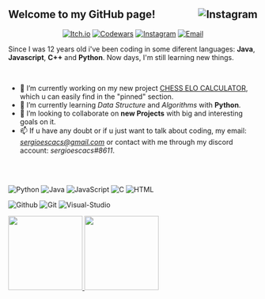 ## Welcome to my GitHub page! [<img align="right" alt="Instagram" src="https://img.shields.io/github/followers/sergioescacs?style=social"/>][Github-user]


<p align="center">
<a href="https://sergioescacs.itch.io/" target = "blank_"><img alt="Itch.io" src="https://img.shields.io/badge/Itch.io-sergioescacs-blue?style=flat-square&logo=itch.io"></a>
<a href="https://www.codewars.com/users/sergioescacs"><img alt="Codewars" src="https://img.shields.io/badge/Codewars-sergioescacs-blue?style=flat-square&logo=codewars"></a>
<a href="https://www.instagram.com/von_rascher/"><img alt="Instagram" src="https://img.shields.io/badge/Instagram-von_rascher-blue?style=flat-square&logo=instagram"></a>
<a href="mailto:sergioescacs@gmail.com"><img alt="Email" src="https://img.shields.io/badge/Email-sergioescacs@gmail.com-blue?style=flat-square&logo=gmail"></a>
</p>

Since I was 12 years old i've been coding in some diferent languages: **Java**, **Javascript**, **C++** and **Python**. Now days, I'm still learning new things.

</br>

  - 🔭 I’m currently working on my new project [CHESS ELO CALCULATOR](https://github.com/sergioescacs/chess-elo), which u can easily find in the "pinned" section.
  - 🌱 I’m currently learning *Data Structure* and *Algorithms* with **Python**. 
  - 👯 I’m looking to collaborate on **new Projects** with big and interesting goals on it. 
  - 📫 If u have any doubt or if u just want to talk about coding, my email: *sergioescacs@gmail.com* or contact with me through my discord account: *sergioescacs#8611*. 

</br>
</br>


  ![Python](https://img.shields.io/badge/-Python-333333?style=flat&logo=python)
  ![Java](https://img.shields.io/badge/-Java-333333?style=flat&logo=Java&logoColor=007396)
  ![JavaScript](https://img.shields.io/badge/-JavaScript-333333?style=flat&logo=javascript)
  ![C](https://img.shields.io/badge/-C++-333333?style=flat&logo=C%2B%2B&logoColor=00599C)
  ![HTML](https://img.shields.io/badge/-HTML5-333333?style=flat&logo=HTML5)

  ![Github](https://img.shields.io/badge/-GitHub-333333?style=flat&logo=github)
  ![Git](https://img.shields.io/badge/-Git-333333?style=flat&logo=git)
  ![Visual-Studio](https://img.shields.io/badge/-Visual%20Studio%20Code-333333?style=flat&logo=visual-studio-code&logoColor=007ACC)

<a href="https://github.com/sergioescacs">
  <img height="150em" src="https://github-readme-stats.vercel.app/api?username=sergioescacs&theme=buefy&show_icons=true" />
  <img height="150em" src="https://github-readme-stats.vercel.app/api/top-langs/?username=sergioescacs&theme=buefy&layout=compact" />
</a>

</br>
</br>

[Itchio-store]: https://sergioescacs.itch.io/
[Codewars]: https://www.codewars.com/users/sergioescacs

[Python]: https://www.python.org/
[Java]: https://www.java.com/en/
[C]: https://docs.microsoft.com/en-us/cpp/?view=msvc-160
[Visual-Studio]: https://code.visualstudio.com/
[HTML]: https://en.wikipedia.org/wiki/HTML
[Github]: https://github.com/
[Git]: https://git-scm.com/
[Github-user]: https://github.com/sergioescacs/

